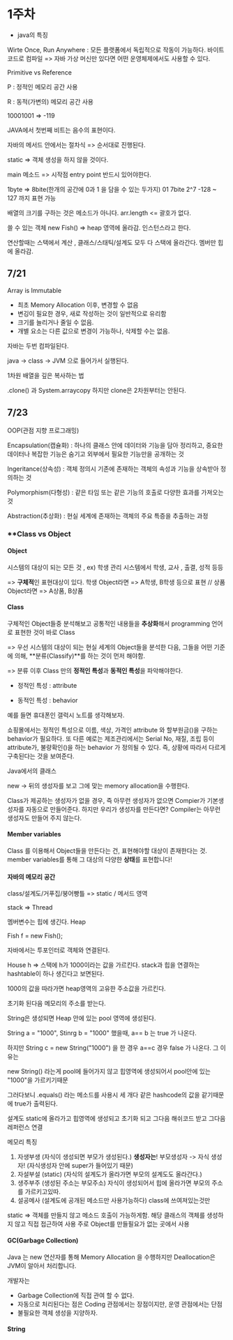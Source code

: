 # 1주차

- java의 특징

Wirte Once, Run Anywhere : 모든 플랫폼에서 독립적으로 작동이 가능하다. 바이트코드로 컴파일 => 자바 가상 머신만 있다면 어떤 운영체제에서도 사용할 수 있다.



Primitive vs Reference

P : 정적인 메모리 공간 사용

R : 동적(가변의) 메모리 공간 사용



10001001 => -119 

JAVA에서 첫번째 비트는 음수의 표현이다.



자바의 메서드 안에서는 절차식 => 순서대로 진행된다.



static => 객체 생성을 하지 않을 것이다.



main 메소드 => 시작점 entry point 반드시 있어야한다.



1byte => 8bite(한개의 공간에 0과 1 을 담을 수 있는 두가지) 01 7bite 2^7  -128 ~ 127 까지 표현 가능



배열의 크기를 구하는 것은 메소드가 아니다. arr.length <= 괄호가 없다.



쓸 수 있는 객체 new Fish() => heap 영역에 올라감. 인스턴스라고 한다.



연산할때는 스택에서 계산 , 클래스/스태틱/설계도 모두 다 스택에 올라간다. 멤버만 힙에 올라감.



## 7/21

Array is Immutable

- 최초 Memory Allocation 이후, 변경할 수 없음
- 변깅이 필요한 경우, 새로 작성하는 것이 일반적으로 유리함
- 크기를 늘리거나 줄일 수 없음.
- 개별 요소는 다른 값으로 변경이 가능하나, 삭제할 수는 없음.



자바는 두번 컴파일된다.

java -> class -> JVM 으로 들어가서 실행된다.



1차원 배열을 깊은 복사하는 법

.clone() 과 System.arraycopy 하지만 clone은 2차원부터는 안된다.



## 7/23

OOP(관점 지향 프로그래밍)

Encapsulation(캡슐화) : 하나의 클래스 안에 데이터와 기능을 담아 정리하고, 중요한 데이터나 복잡한 기능은 숨기고 외부에서 필요한 기능만을 공개하는 것

Ingeritance(상속성) : 객체 정의시 기존에 존재하는 객체의 속성과 기능을 상속받아 정의하는 것

Polymorphism(다형성) : 같은 타임 또는 같은 기능의 호출로 다양한 효과를 가져오는 것

Abstraction(추상화) : 현실 세계에 존재하는 객체의 주요 특증을 추출하는 과정





### **Class vs Object

#### Object

시스템의 대상이 되는 모든 것 , ex) 학생 관리 시스템에서 학생, 교사 , 출결, 성적 등등

=> **구체적**인 표현대상이 있다. 학생 Object라면 => A학생, B학생 등으로 표현 // 상품Object라면 => A상품, B상품



#### Class

구체적인 Object들중 분석해보고 공통적인 내용들을 **추상화**해서 programming 언어로 표현한 것이 바로 Class

=> 우선 시스템의 대상이 되는 현실 세계의 Object들을 분석한 다음, 그들을 어떤 기준에 의해, **분류(Classify)**를 하는 것이 먼저 해야함.

=> 분류 이후 Class 만의 **정적인 특성**과 **동적인 특성**을 파악해야한다.

- 정적인 특성 : attribute

- 동적인 특성 : behavior

예를 들면 휴대폰인 갤럭시 노트를 생각해보자.

쇼핑몰에서는  정적인 특성으로 이름, 색상, 가격인 attribute 와 할부원금()을 구하는 behavior가 필요하다. 또 다른 예로는 제조관리에서는 Serial No, 재질, 조립 등이 attribute가, 불량확인()을 하는 behavior 가 정의될 수 있다. 즉, 상황에 따라서 다르게 구축된다는 것을 보여준다.



Java에서의 클래스

new -> 뒤의 생성자를 보고 그에 맞는 memory allocation을 수행한다.



Class가 제공하는 생성자가 없을 경우, 즉 아무런 생성자가 없으면 Compier가 기본생성자를 자동으로 만들어준다. 하지만 우리가 생성자를 만든다면? Compiler는 아무런 생성자도 만들어 주지 않는다.



#### Member variables

Class 를 이용해서 Object들을 만든다는 건, 표현해야할 대상이 존재한다는 것. member variables를 통해 그 대상의 다양한 **상태**를 표현합니다!





#### 자바의 메모리 공간

class/설계도/거푸집/붕어빵틀 => static / 메서드 영역



stack => Thread



멤버변수는 힙에 생긴다. Heap 



Fish 		f		= 	new			Fish();



자바에서는 투포인터로 객체와 연결된다.

House h => 스택에 h가 1000이라는 값을 가르킨다. stack과 힙을 연결하는 hashtable이 하나 생긴다고 보면된다.

1000의 값을 따라가면 heap영역의 고유한 주소값을 가르킨다.

초기화 된다음 메모리의 주소를 받는다.



String은 생성되면 Heap 안에 있는 pool 영역에 생성된다.

String a = "1000", Stinrg b = "1000" 했을때, a== b 는 true 가 나온다.

하지만 String c = new String("1000") 을 한 경우 a==c 경우 false 가 나온다. 그 이유는

new String() 라는게 pool에 들어가지 않고 힙영역에 생성되어서 pool안에 있는 "1000"을 가르키기때문

그러다보니 .equals() 라는 메소드를 사용시 세 개다 같은 hashcode의 값을 같기때문에 true가 출력된다.



설계도 static에 올라가고 힙영역에 생성되고 초기화 되고 그다음 해쉬코드 받고 그다음 레퍼런스 연결

메모리 특징

1. 자생부생 (자식이 생성되면 부모가 생성된다.) **생성자는**! 부모생성자 -> 자식 생성자! (자식생성자 안에 super가 들어있기 때문) 
2. 자설부설 (static) (자식의 설계도가 올라가면 부모의 설계도도 올라간다.) 
3. 생주부주 (생성된 주소는 부모주소) 자식이 생성되어서 힙에 올라가면 부모의 주소를 가르키고있따.
4. 설공메사 (설계도에 공개된 메소드만 사용가능하다) class에 쓰여져있는것만 



static => 객체를 만들지 않고 메소드 호출이 가능하게함. 해당 클래스의 객체를 생성하지 않고 직접 접근하여 사용 주로 Object를 만들필요가 없는 곳에서 사용



#### GC(Garbage Collection)

Java 는 new 연산자를 통해 Memory Allocation 을 수행하지만 Deallocation은 JVM이 알아서 처리합니다.



개발자는 

- Garbage Collection에 직접 관여 할 수 없다.
- 자동으로 처리된다는 점은 Coding 관점에서는 장점이지만, 운영 관점에서는 단점
- 불필요한 객체 생성을 지양하자.



#### String

